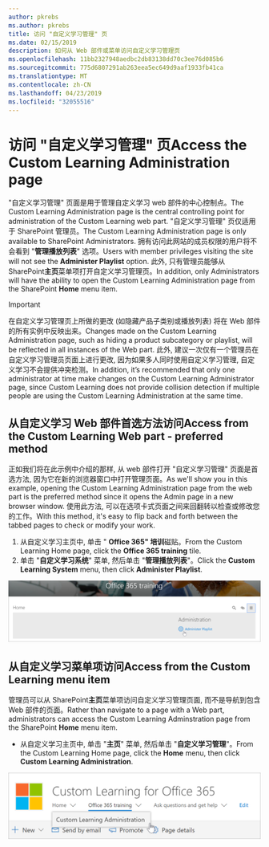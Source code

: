```yaml
---
author: pkrebs
ms.author: pkrebs
title: 访问 "自定义学习管理" 页
ms.date: 02/15/2019
description: 如何从 Web 部件或菜单访问自定义学习管理页
ms.openlocfilehash: 11bb2327948aedbc2db83138dd70c3ee76d085b6
ms.sourcegitcommit: 775d6807291ab263eea5ec649d9aaf1933fb41ca
ms.translationtype: MT
ms.contentlocale: zh-CN
ms.lasthandoff: 04/23/2019
ms.locfileid: "32055516"
---
```

# <a name="access-the-custom-learning-administration-page"></a><span data-ttu-id="cbfeb-103">访问 "自定义学习管理" 页</span><span class="sxs-lookup"><span data-stu-id="cbfeb-103">Access the Custom Learning Administration page</span></span>

<span data-ttu-id="cbfeb-104">"自定义学习管理" 页面是用于管理自定义学习 web 部件的中心控制点。</span><span class="sxs-lookup"><span data-stu-id="cbfeb-104">The Custom Learning Administration page is the central controlling point for administration of the Custom Learning web part.</span></span> <span data-ttu-id="cbfeb-105">"自定义学习管理" 页仅适用于 SharePoint 管理员。</span><span class="sxs-lookup"><span data-stu-id="cbfeb-105">The Custom Learning Administration page is only available to SharePoint Administrators.</span></span> <span data-ttu-id="cbfeb-106">拥有访问此网站的成员权限的用户将不会看到 "**管理播放列表**" 选项。</span><span class="sxs-lookup"><span data-stu-id="cbfeb-106">Users with member privileges visiting the site will not see the **Administer Playlist** option.</span></span> <span data-ttu-id="cbfeb-107">此外, 只有管理员能够从 SharePoint**主页**菜单项打开自定义学习管理页。</span><span class="sxs-lookup"><span data-stu-id="cbfeb-107">In addition, only Administrators will have the ability to open the Custom Learning Administration page from the SharePoint **Home** menu item.</span></span>  

> [!IMPORTANT]
> <span data-ttu-id="cbfeb-108">在自定义学习管理页上所做的更改 (如隐藏产品子类别或播放列表) 将在 Web 部件的所有实例中反映出来。</span><span class="sxs-lookup"><span data-stu-id="cbfeb-108">Changes made on the Custom Learning Administration page, such as hiding a product subcategory or playlist, will be reflected in all instances of the Web part.</span></span> <span data-ttu-id="cbfeb-109">此外, 建议一次仅有一个管理员在自定义学习管理员页面上进行更改, 因为如果多人同时使用自定义学习管理, 自定义学习不会提供冲突检测。</span><span class="sxs-lookup"><span data-stu-id="cbfeb-109">In addition, it’s recommended that only one administrator at time make changes on the Custom Learning Administrator page, since Custom Learning does not provide collision detection if multiple people are using the Custom Learning Administration at the same time.</span></span>  

## <a name="access-from-the-custom-learning-web-part---preferred-method"></a><span data-ttu-id="cbfeb-110">从自定义学习 Web 部件首选方法访问</span><span class="sxs-lookup"><span data-stu-id="cbfeb-110">Access from the Custom Learning Web part - preferred method</span></span>
<span data-ttu-id="cbfeb-111">正如我们将在此示例中介绍的那样, 从 web 部件打开 "自定义学习管理" 页面是首选方法, 因为它在新的浏览器窗口中打开管理页面。</span><span class="sxs-lookup"><span data-stu-id="cbfeb-111">As we'll show you in this example, opening the Custom Learning Administration page from the web part is the preferred method since it opens the Admin page in a new browser window.</span></span> <span data-ttu-id="cbfeb-112">使用此方法, 可以在选项卡式页面之间来回翻转以检查或修改您的工作。</span><span class="sxs-lookup"><span data-stu-id="cbfeb-112">With this method, it's easy to flip back and forth between the tabbed pages to check or modify your work.</span></span>  

1. <span data-ttu-id="cbfeb-113">从自定义学习主页中, 单击 " **Office 365" 培训**磁贴。</span><span class="sxs-lookup"><span data-stu-id="cbfeb-113">From the Custom Learning Home page, click the **Office 365 training** tile.</span></span>
2. <span data-ttu-id="cbfeb-114">单击 "**自定义学习系统**" 菜单, 然后单击 "**管理播放列表**"。</span><span class="sxs-lookup"><span data-stu-id="cbfeb-114">Click the **Custom Learning System** menu, then click **Administer Playlist**.</span></span> 

![cg-adminaccbtn](media/cg-adminaccbtn.png)

## <a name="access-from-the-custom-learning-menu-item"></a><span data-ttu-id="cbfeb-116">从自定义学习菜单项访问</span><span class="sxs-lookup"><span data-stu-id="cbfeb-116">Access from the Custom Learning menu item</span></span>
<span data-ttu-id="cbfeb-117">管理员可以从 SharePoint**主页**菜单项访问自定义学习管理页面, 而不是导航到包含 Web 部件的页面。</span><span class="sxs-lookup"><span data-stu-id="cbfeb-117">Rather than navigate to a page with a Web part, administrators can access the Custom Learning Adminstration page from the SharePoint **Home** menu item.</span></span> 

- <span data-ttu-id="cbfeb-118">从自定义学习主页中, 单击 "**主页**" 菜单, 然后单击 "**自定义学习管理**"。</span><span class="sxs-lookup"><span data-stu-id="cbfeb-118">From the Custom Learning Home page, click the **Home** menu, then click **Custom Learning Administration**.</span></span>

![cg-adminaccmenu](media/cg-adminaccmenu.png)